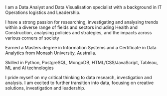 I am a Data Analyst and Data Visualisation specialist with a background in IT Operations logistics and Leadership.

I have a strong passion for researching, investigating and analysing trends within a diverse range of fields and sectors including Health and Construction,
analysing policies and strategies, and the impacts across various corners of society

Earned a Masters degree in Information Systems and a Certificate in Data Analytics from Monash University, Australia.

Skilled in Python, PostgreSQL, MongoDB, HTML/CSS/JavaScript, Tableau, ML and AI technologies

I pride myself on my critical thinking to data research, investigation and analysis. I am excited to further transition into data, focusing on creative solutions, investigation and leadership.
